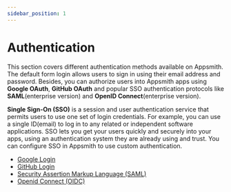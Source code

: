 ```yaml
---
sidebar_position: 1
---
```

# Authentication

This section covers different authentication methods available on Appsmith. The default form login allows users to sign in using their email address and password. Besides, you can authorize users into Appsmith apps using **Google OAuth**, **GitHub OAuth** and popular SSO authentication protocols like **SAML**(enterprise version) and **OpenID Connect**(enterprise version).

**Single Sign-On (SSO)** is a session and user authentication service that permits users to use one set of login credentials. For example, you can use a single ID(email) to log in to any related or independent software applications. SSO lets you get your users quickly and securely into your apps, using an authentication system they are already using and trust. You can configure SSO in Appsmith to use custom authentication.


* [Google Login](/getting-started/setup/instance-configuration/authentication/google-login)
* [GitHub Login](/getting-started/setup/instance-configuration/authentication/github-login)
* [Security Assertion Markup Language (SAML)](/getting-started/setup/instance-configuration/authentication/security-assertion-markup-language-saml)
* [Openid Connect (OIDC)](/getting-started/setup/instance-configuration/authentication/openid-connect-oidc)


